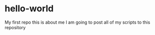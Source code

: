 # hello-world
My first repo
this is about me
I am going to post all of my scripts to this repository
